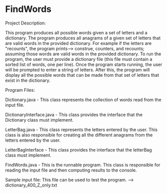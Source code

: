 # FindWords

Project Description: 

This program produces all possible words given a set of letters and a dictionary. The program produces all anagrams of a given set of letters that are valid words in the provided dictionary. For example if the letters are "recounts", the program prints--> construe, counters, and recounts; assuming those words are valid words in the provided dictionary. To run the program, the user must provide a dictionary file (this file must contain a sorted list of words, one per line). Once the program starts running, the user will be prompted to enter a string of letters. After this, the program will display all the possible words that can be made from that set of letters that exist in the dictionary. 

Program Files: 

Dictionary.java - This class represents the collection of words read from the input file. 

DictionaryInterface.java - This class provides the interface that the Dictionary class must implement. 

LetterBag.java - This class represents the letters entered by the user. This class is also responsible for creating all the different anagrams from the letters entered by the user. 

LetterBagInterface - This class provides the interface that the letterBag class must implement. 

FindWords.java - This is the runnable program. This class is responsible for reading the input file and then computing results to the console. 

Sample input file: This file can be used to test the program. --> dictionary_400_Z_only.txt
